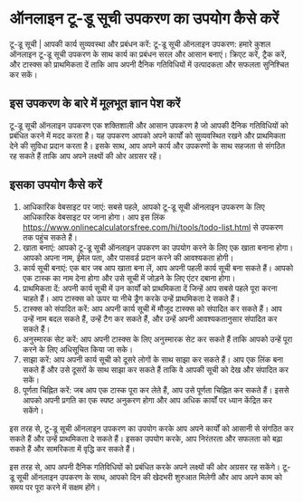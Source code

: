 ऑनलाइन टू-डू सूची उपकरण का उपयोग कैसे करें
==========================================

टू-डू सूची | आपकी कार्य सुव्यवस्था और प्रबंधन करें: टू-डू सूची ऑनलाइन उपकरण: हमारे कुशल ऑनलाइन टू-डू सूची उपकरण के साथ कार्य का प्रबंधन सरल और आसान बनाएं। क्रिएट करें, ट्रैक करें, और टास्क्स को प्राथमिकता दें ताकि आप अपनी दैनिक गतिविधियों में उत्पादकता और सफलता सुनिश्चित कर सकें।

इस उपकरण के बारे में मूलभूत ज्ञान पेश करें
------------------------------------------

टू-डू सूची ऑनलाइन उपकरण एक शक्तिशाली और आसान उपकरण है जो आपकी दैनिक गतिविधियों को प्रबंधित करने में मदद करता है। यह उपकरण आपको अपने कार्यों को सुव्यवस्थित रखने और प्राथमिकता देने की सुविधा प्रदान करता है। इसके साथ, आप अपने कार्य और उपकरणों के साथ सहजता से संगठित रह सकते हैं ताकि आप अपने लक्ष्यों की ओर अग्रसर रहें।

इसका उपयोग कैसे करें
--------------------

1. आधिकारिक वेबसाइट पर जाएं: सबसे पहले, आपको टू-डू सूची ऑनलाइन उपकरण के लिए आधिकारिक वेबसाइट पर जाना होगा। आप इस लिंक <https://www.onlinecalculatorsfree.com/hi/tools/todo-list.html> से उपकरण तक पहुंच सकते हैं।
2. खाता बनाएं: आपको टू-डू सूची ऑनलाइन उपकरण का उपयोग करने के लिए एक खाता बनाना होगा। आपको अपना नाम, ईमेल पता, और पासवर्ड प्रदान करने की आवश्यकता होगी।
3. कार्य सूची बनाएं: एक बार जब आप खाता बना लें, आप अपनी पहली कार्य सूची बना सकते हैं। आपको एक टास्क का नाम देना होगा और उसे सूची में जोड़ने के लिए एंटर दबाना होगा।
4. प्राथमिकता दें: अपनी कार्य सूची में उन कार्यों को प्राथमिकता दें जिन्हें आप सबसे पहले पूरा करना चाहते हैं। आप टास्क्स को ऊपर या नीचे ड्रैग करके उन्हें प्राथमिकता दे सकते हैं।
5. टास्क्स को संपादित करें: आप अपनी कार्य सूची में मौजूद टास्क्स को संपादित कर सकते हैं। आप उन्हें नाम बदल सकते हैं, उन्हें टैग कर सकते हैं, और उन्हें अपनी आवश्यकतानुसार संपादित कर सकते हैं।
6. अनुस्मारक सेट करें: आप अपनी टास्क्स के लिए अनुस्मारक सेट कर सकते हैं ताकि आपको उन्हें पूरा करने के लिए अधिसूचित किया जा सके।
7. साझा करें: आप अपनी कार्य सूची को दूसरे लोगों के साथ साझा कर सकते हैं। आप एक लिंक बना सकते हैं और उसे दूसरों के साथ साझा कर सकते हैं ताकि वे आपकी सूची को देख और संपादित कर सकें।
8. पूर्णता चिह्नित करें: जब आप एक टास्क पूरा कर लेते हैं, आप उसे पूर्णता चिह्नित कर सकते हैं। इससे आपको अपनी प्रगति का एक स्पष्ट अनुकरण होगा और आप अधिक कार्यों पर ध्यान केंद्रित कर सकेंगे।

इस तरह से, टू-डू सूची ऑनलाइन उपकरण का उपयोग करके आप अपने कार्यों को आसानी से संगठित कर सकते हैं और उन्हें प्राथमिकता दे सकते हैं। इसका उपयोग करके, आप निरंतरता और सफलता को बढ़ा सकते हैं और सामरिकता में वृद्धि कर सकते हैं।

इस तरह से, आप अपनी दैनिक गतिविधियों को प्रबंधित करके अपने लक्ष्यों की ओर अग्रसर रह सकेंगे। टू-डू सूची ऑनलाइन उपकरण के साथ, आपको दिन की खेदभरी शुरुआत मिलेगी और आप अपने काम को समय पर पूरा करने में सक्षम होंगे।